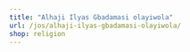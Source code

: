 ```yaml
---
title: "Alhaji Ilyas Gbadamasi olayiwola"
url: /jos/alhaji-ilyas-gbadamasi-olayiwola/
shop: religion
---
```

